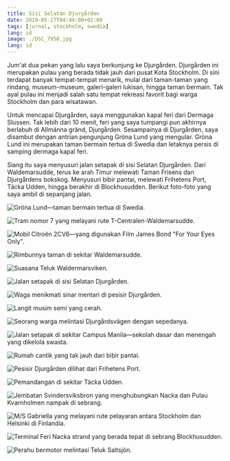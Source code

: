 ```yaml
---
title: Sisi Selatan Djurgården
date: 2019-05-27T04:44:00+02:00
tags: [jurnal, stockholm, swedia]
lang: id
image: ./DSC_7950.jpg
lang: id
---
```


Jum'at dua pekan yang lalu saya berkunjung ke Djurgården. Djurgården ini merupakan pulau yang berada tidak jauh dari pusat Kota Stockholm. Di sini terdapat banyak tempat-tempat menarik, mulai dari taman-taman yang rindang, museum-museum, galeri-galeri lukisan, hingga taman bermain. Tak ayal pulau ini menjadi salah satu tempat rekreasi favorit bagi warga Stockholm dan para wisatawan.

Untuk mencapai Djurgården, saya menggunakan kapal feri dari Dermaga Slussen. Tak lebih dari 10 menit, feri yang saya tumpangi pun akhirnya berlabuh di Allmänna gränd, Djurgården. Sesampainya di Djurgården, saya disambut dengan antrian pengunjung Gröna Lund yang mengular. Gröna Lund ini merupakan taman bermain tertua di Swedia dan letaknya persis di samping dermaga kapal feri.

Siang itu saya menyusuri jalan setapak di sisi Selatan Djurgården. Dari Waldemarsudde, terus ke arah Timur melewati Taman Frisens dan Djurgårdens bokskog. Menyusuri bibir pantai, melewati Frihetens Port, Täcka Udden, hingga berakhir di Blockhusudden. Berikut foto-foto yang saya ambil di sepanjang jalan.

![Gröna Lund—taman bermain tertua di Swedia.](./DSC_7910.jpg)

![Tram nomor 7 yang melayani rute T-Centralen-Waldemarsudde.](./DSC_7921.jpg)

![Mobil Citroën 2CV6—yang digunakan Film James Bond "For Your Eyes Only".](./DSC_7931.jpg)

![Rimbunnya taman di sekitar Waldemarsudde.](./DSC_7943.jpg)

![Suasana Teluk Waldermarsviken.](./DSC_7945.jpg)

![Jalan setapak di sisi Selatan Djurgården.](./DSC_7950.jpg)

![Waga menikmati sinar mentari di pesisir Djurgården.](./DSC_7962.jpg)

![Langit musim semi yang cerah.](./DSC_7977.jpg)

![Seorang warga melintasi Djurgårdsvägen dengan sepedanya.](./DSC_7987.jpg)

![Jalan setapak di sekitar Campus Manila—sekolah dasar dan menengah yang dikelola swasta.](./DSC_8010.jpg)

![Rumah cantik yang tak jauh dari bibir pantai.](./DSC_8012.jpg)

![Pesisir Djurgården dilihat dari Frihetens Port.](./DSC_8037.jpg)

![Pemandangan di sekitar Täcka Udden.](./DSC_8045.jpg)

![Jembatan Svindersviksbron yang menghubungkan Nacka dan Pulau Kvarnholmen nampak di sebrang.](./DSC_8069.jpg)

![M/S Gabriella yang melayani rute pelayaran antara Stockholm dan Helsinki di Finlandia.](./DSC_8072.jpg)

![Terminal Feri Nacka strand yang berada tepat di sebrang Blockhusudden.](./DSC_8076.jpg)

![Perahu bermotor melintasi Teluk Saltsjön.](./DSC_8103.jpg)
